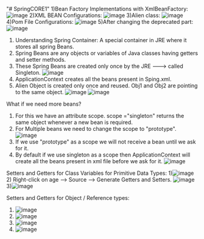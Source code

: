 "# SpringCORE1" 
1)Bean Factory Implementations with XmlBeanFactory:
![image](https://github.com/pranjalisingh1201/SpringCORE1/assets/75729195/7f474524-54c6-432e-a69b-6c8767ba9dd9)
2)XML BEAN Configurations:
![image](https://github.com/pranjalisingh1201/SpringCORE1/assets/75729195/12c8b9c3-abd6-4246-9e0a-278cbed43b18)
3)Alien class:
![image](https://github.com/pranjalisingh1201/SpringCORE1/assets/75729195/18478347-9978-43e5-b5e8-bbd571362035)
4)Pom File Configurations:
![image](https://github.com/pranjalisingh1201/SpringCORE1/assets/75729195/f5562c36-5a0d-4b3e-9de5-3aeb32ab3821)
5)After changing the deprecated part:
![image](https://github.com/pranjalisingh1201/SpringCORE1/assets/75729195/f6a1d27b-a960-477b-a4be-ba722a3daa9a)


1) Understanding Spring Container: A special container in JRE where it stores all spring Beans.
2) Spring Beans are any objects or variables of Java classes having getters and setter methods.
3) These Spring Beans are created only once by the JRE ---> called Singleton.
![image](https://github.com/pranjalisingh1201/SpringCORE1/assets/75729195/cc8c53cc-26ea-44c9-91cf-180ee2b70f7a)
4) ApplicationContext creates all the beans present in Sping.xml.
5) Alien Object is created only once and reused. Obj1 and Obj2 are pointing to the same object.
![image](https://github.com/pranjalisingh1201/SpringCORE1/assets/75729195/5a3ee4a9-3ca1-4515-9de0-c27102ef7ff5)
![image](https://github.com/pranjalisingh1201/SpringCORE1/assets/75729195/2f24299b-ff65-4154-a823-5a8fb79183da)

What if we need more beans?
1) For this we have an attribute scope. scope ="singleton" returns the same object whenever a new bean is required.
2) For Multiple beans we need to change the scope to "prototype".
![image](https://github.com/pranjalisingh1201/SpringCORE1/assets/75729195/f16fe7d5-abf5-49b9-8190-64a915a8ca2c)
3) If we use "prototype" as a scope we will not receive a bean until we ask for it.
4) By default if we use singleton as a scope then ApplicationContext will create all the beans present in xml file before we ask for it.
![image](https://github.com/pranjalisingh1201/SpringCORE1/assets/75729195/b502e122-2956-4ffb-ac8a-2b5b63a56ef3)

Setters and Getters for Class Variables for Primitive Data Types:
1)![image](https://github.com/pranjalisingh1201/SpringCORE1/assets/75729195/d88224f8-090e-48d0-9658-daeb7acda12a)
2) Right-click on age --> Source --> Generate Getters and Setters.
![image](https://github.com/pranjalisingh1201/SpringCORE1/assets/75729195/579ef064-9613-44da-b465-545f4b8f4194)
3)![image](https://github.com/pranjalisingh1201/SpringCORE1/assets/75729195/c0f52ffc-3d8a-4e92-9de0-0398106badb1)

Setters and Getters for Object / Reference types:
1) ![image](https://github.com/pranjalisingh1201/SpringCORE1/assets/75729195/4d7af845-f3de-40ed-84ca-ffa08ff0de49)
2) ![image](https://github.com/pranjalisingh1201/SpringCORE1/assets/75729195/ec531cfb-0bab-4bfc-a552-ff290004e81c)
3) ![image](https://github.com/pranjalisingh1201/SpringCORE1/assets/75729195/f0af6952-6fed-45e6-8cfc-e3105076edad)
4) ![image](https://github.com/pranjalisingh1201/SpringCORE1/assets/75729195/67653bb3-4f6e-48eb-913d-81def088a1a7)




